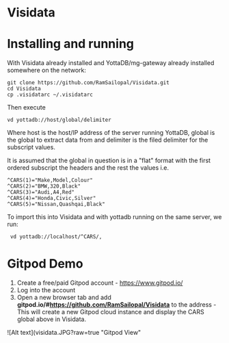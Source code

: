# Visidata

# Installing and running

With Visidata already installed and YottaDB/mg-gateway already installed somewhere on the network:

    git clone https://github.com/RamSailopal/Visidata.git
    cd Visidata
    cp .visidatarc ~/.visidatarc
    
Then execute

    vd yottadb://host/global/delimiter
    
Where host is the host/IP address of the server running YottaDB, global is the global to extract data from and delimiter is the filed delimiter for the subscript values.

It is assumed that the global in question is in a "flat" format with the first ordered subscript the headers and the rest the values i.e.

    ^CARS(1)="Make,Model,Colour"
    ^CARS(2)="BMW,320,Black"  
    ^CARS(3)="Audi,A4,Red"
    ^CARS(4)="Honda,Civic,Silver"
    ^CARS(5)="Nissan,Quashqai,Black"

To import this into Visidata and with yottadb running on the same server, we run:

     vd yottadb://localhost/^CARS/,
     
 # Gitpod Demo
 
1) Create a free/paid Gitpod account - https://www.gitpod.io/
2) Log into the account
3) Open a new browser tab and add **gitpod.io/#https://github.com/RamSailopal/Visidata** to the address - This will create a new Gitpod cloud instance and display the CARS global above in Visidata.


![Alt text](visidata.JPG?raw=true "Gitpod View"
